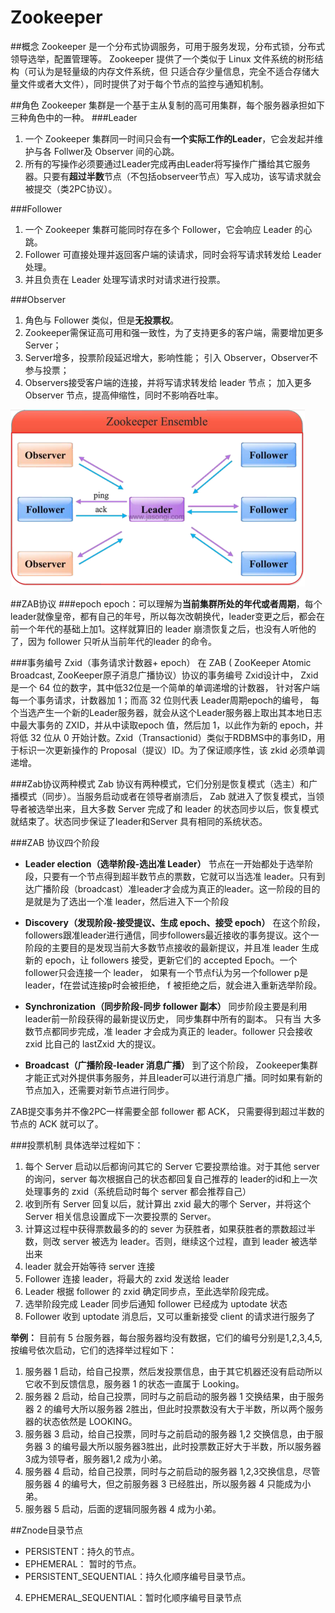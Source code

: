 # Zookeeper
##概念
Zookeeper 是一个分布式协调服务，可用于服务发现，分布式锁，分布式领导选举，配置管理等。
Zookeeper 提供了一个类似于 Linux 文件系统的树形结构（可认为是轻量级的内存文件系统，但
只适合存少量信息，完全不适合存储大量文件或者大文件），同时提供了对于每个节点的监控与通知机制。

##角色
Zookeeper 集群是一个基于主从复制的高可用集群，每个服务器承担如下三种角色中的一种。
###Leader
1. 一个 Zookeeper 集群同一时间只会有**一个实际工作的Leader**，它会发起并维护与各 Follwer及 Observer 间的心跳。
2. 所有的写操作必须要通过Leader完成再由Leader将写操作广播给其它服务器。只要有**超过半数**节点（不包括observeer节点）写入成功，该写请求就会被提交（类2PC协议）。

###Follower
1. 一个 Zookeeper 集群可能同时存在多个 Follower，它会响应 Leader 的心跳。
2. Follower 可直接处理并返回客户端的读请求，同时会将写请求转发给 Leader 处理。
3. 并且负责在 Leader 处理写请求时对请求进行投票。

###Observer
1. 角色与 Follower 类似，但是**无投票权**。
2. Zookeeper需保证高可用和强一致性，为了支持更多的客户端，需要增加更多Server；
3. Server增多，投票阶段延迟增大，影响性能； 引入 Observer，Observer不参与投票；
4. Observers接受客户端的连接，并将写请求转发给 leader 节点； 加入更多 Observer 节点，提高伸缩性，同时不影响吞吐率。

![此处输入图片的描述](images/zookeeper-structure.png)

##ZAB协议
###epoch
epoch：可以理解为**当前集群所处的年代或者周期**，每个leader就像皇帝，都有自己的年号，所以每次改朝换代，leader变更之后，都会在前一个年代的基础上加1。这样就算旧的 leader 崩溃恢复之后，也没有人听他的了，因为 follower 只听从当前年代的leader 的命令。

###事务编号 Zxid（事务请求计数器+ epoch）
在 ZAB ( ZooKeeper Atomic Broadcast, ZooKeeper原子消息广播协议）协议的事务编号 Zxid设计中， Zxid 是一个 64 位的数字，其中低32位是一个简单的单调递增的计数器， 针对客户端每一个事务请求，计数器加 1；而高 32 位则代表 Leader周期epoch的编号， 每个当选产生一个新的Leader服务器，就会从这个Leader服务器上取出其本地日志中最大事务的 ZXID，并从中读取epoch 值，然后加 1，以此作为新的 epoch，并将低 32 位从 0 开始计数。Zxid（Transactionid）类似于RDBMS中的事务ID，用于标识一次更新操作的 Proposal（提议）ID。为了保证顺序性，该 zkid 必须单调递增。

###Zab协议两种模式
Zab 协议有两种模式，它们分别是恢复模式（选主）和广播模式（同步）。当服务启动或者在领导者崩溃后， Zab 就进入了恢复模式，当领导者被选举出来，且大多数 Server 完成了和 leader 的状态同步以后，恢复模式就结束了。状态同步保证了leader和Server 具有相同的系统状态。

###ZAB 协议四个阶段
- **Leader election（选举阶段-选出准 Leader）**
 节点在一开始都处于选举阶段，只要有一个节点得到超半数节点的票数，它就可以当选准 leader。只有到达广播阶段（broadcast）准leader才会成为真正的leader。这一阶段的目的是就是为了选出一个准 leader，然后进入下一个阶段

- **Discovery（发现阶段-接受提议、生成 epoch、接受 epoch）**
在这个阶段， followers跟准leader进行通信，同步followers最近接收的事务提议。这个一阶段的主要目的是发现当前大多数节点接收的最新提议，并且准 leader 生成新的 epoch，让 followers 接受，更新它们的 accepted Epoch。一个 follower只会连接一个 leader， 如果有一个节点f认为另一个follower p是leader，f在尝试连接p时会被拒绝， f 被拒绝之后，就会进入重新选举阶段。

- **Synchronization（同步阶段-同步 follower 副本）**
同步阶段主要是利用 leader前一阶段获得的最新提议历史，
同步集群中所有的副本。 只有当 大多数节点都同步完成，准 leader 才会成为真正的 leader。follower 只会接收 zxid 比自己的 lastZxid 大的提议。

- **Broadcast（广播阶段-leader 消息广播）**
到了这个阶段， Zookeeper集群才能正式对外提供事务服务，并且leader可以进行消息广播。同时如果有新的节点加入，还需要对新节点进行同步。

ZAB提交事务并不像2PC一样需要全部 follower 都 ACK， 只需要得到超过半数的节点的 ACK 就可以了。

###投票机制
具体选举过程如下：
1. 每个 Server 启动以后都询问其它的 Server 它要投票给谁。对于其他 server 的询问，server 每次根据自己的状态都回复自己推荐的 leader的id和上一次处理事务的 zxid（系统启动时每个 server 都会推荐自己）
2. 收到所有 Server 回复以后，就计算出 zxid 最大的哪个 Server，并将这个 Server 相关信息设置成下一次要投票的 Server。
3. 计算这过程中获得票数最多的的 sever 为获胜者，如果获胜者的票数超过半数，则改
server 被选为 leader。否则，继续这个过程，直到 leader 被选举出来
4. leader 就会开始等待 server 连接
5. Follower 连接 leader，将最大的 zxid 发送给 leader
6. Leader 根据 follower 的 zxid 确定同步点，至此选举阶段完成。
7. 选举阶段完成 Leader 同步后通知 follower 已经成为 uptodate 状态
8. Follower 收到 uptodate 消息后，又可以重新接受 client 的请求进行服务了

**举例：**
目前有 5 台服务器，每台服务器均没有数据，它们的编号分别是1,2,3,4,5,按编号依次启动，它们的选择举过程如下：
1. 服务器 1 启动，给自己投票，然后发投票信息，由于其它机器还没有启动所以它收不到反馈信息，服务器 1 的状态一直属于 Looking。
2. 服务器 2 启动，给自己投票，同时与之前启动的服务器 1 交换结果，由于服务器 2 的编号大所以服务器 2胜出，但此时投票数没有大于半数，所以两个服务器的状态依然是
LOOKING。
3. 服务器 3 启动，给自己投票，同时与之前启动的服务器 1,2 交换信息，由于服务器 3 的编号最大所以服务器3胜出，此时投票数正好大于半数，所以服务器3成为领导者，服务器1,2 成为小弟。
4. 服务器 4 启动，给自己投票，同时与之前启动的服务器 1,2,3交换信息，尽管服务器 4 的编号大，但之前服务器 3 已经胜出，所以服务器 4 只能成为小弟。
5. 服务器 5 启动，后面的逻辑同服务器 4 成为小弟。

##Znode目录节点
- PERSISTENT：持久的节点。
- EPHEMERAL： 暂时的节点。
- PERSISTENT_SEQUENTIAL：持久化顺序编号目录节点。
4. EPHEMERAL_SEQUENTIAL：暂时化顺序编号目录节点


  [1]: https://upload-images.jianshu.io/upload_images/13194828-863153330c27ff8a.png?imageMogr2/auto-orient/
